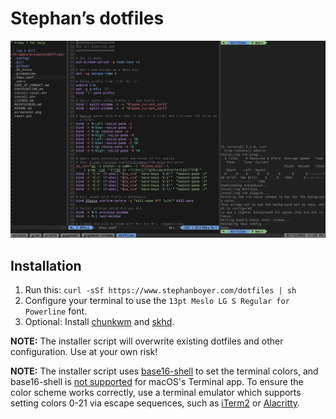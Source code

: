 # Stephan’s dotfiles

![Screenshot](https://raw.githubusercontent.com/stepchowfun/dotfiles/master/screenshot.png)

## Installation

1. Run this: `curl -sSf https://www.stephanboyer.com/dotfiles | sh`
2. Configure your terminal to use the `13pt Meslo LG S Regular for Powerline` font.
3. Optional: Install [chunkwm](https://koekeishiya.github.io/chunkwm/index.html) and [skhd](https://github.com/koekeishiya/skhd).

**NOTE:** The installer script will overwrite existing dotfiles and other configuration. Use at your own risk!

**NOTE:** The installer script uses [base16-shell](https://github.com/chriskempson/base16-shell) to set the terminal colors, and base16-shell is [not supported](https://github.com/chriskempson/base16-shell/issues/139) for macOS's Terminal app. To ensure the color scheme works correctly, use a terminal emulator which supports setting colors 0-21 via escape sequences, such as [iTerm2](https://www.iterm2.com/) or [Alacritty](https://github.com/jwilm/alacritty).
